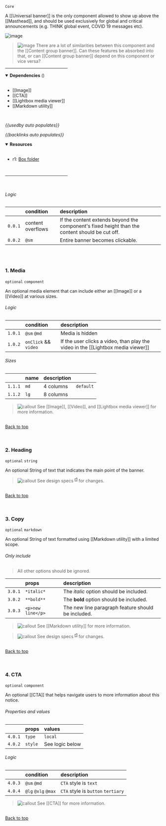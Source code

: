 `Core` <!-- category start --><!-- category end -->

A [[Universal banner]] is the only component allowed to show up above the [[Masthead]], and should be used exclusively for global and critical announcements (e.g. THINK global event, COVID 19 messages etc).

![image](https://user-images.githubusercontent.com/3793636/140759323-201ebe94-7930-4201-addb-7de87504d330.png)

> ![image](https://user-images.githubusercontent.com/3793636/117874180-493bdb80-b266-11eb-8945-dde0d95431d6.png)
> There are a lot of similarities between this component and the [[Content group banner]]. Can these features be absorbed into that, or can [[Content group banner]] depend on this component or vice versa?

<hr width="40%" />

<!-- toc start open="true" depthStart="3" depthEnd="5" --><!-- toc end -->

<details open="true">
  <summary><strong>Dependencies</strong> (<!-- dependencyCount start --><!-- dependencyCount end -->)</summary><br />

- [[Image]]
- [[CTA]]
- [[Lightbox media viewer]]
- [[Markdown utility]]

<br />
</details>

<!-- usedby start open="false" -->

_{{usedby auto populates}}_

<!-- usedby end -->

<!-- backlinks start open="false" -->

_{{backlinks auto populates}}_

<!-- backlinks end -->

<a name="resources"></a>

<details open="true">
  <summary><strong>Resources</strong></summary><br />

- r1: [Box folder](https://ibm.ent.box.com/folder/142303458357)

<br />
</details>

<hr width="40%" />

<br />

###### Logic

|         | condition         | description                                                                                    |
| :------ | :---------------- | :--------------------------------------------------------------------------------------------- |
| `0.0.1` | content overflows | If the content extends beyond the component's fixed height than the content should be cut off. |
| `0.0.2` | `@sm`             | Entire banner becomes clickable.                                                               |

<br /><br />

### 1. Media

`optional` `component`

An optional media element that can include either an [[Image]] or a [[Video]] at various sizes.

###### Logic

|         | condition            | description                                                                      |
| :------ | :------------------- | :------------------------------------------------------------------------------- |
| `1.0.1` | `@sm` `@md`          | Media is hidden                                                                  |
| `1.0.2` | `onClick` && `video` | If the user clicks a video, than play the video in the [[Lightbox media viewer]] |

###### Sizes

|         | name | description |           |
| :------ | :--- | :---------- | :-------- |
| `1.1.1` | `md` | 4 columns   | `default` |
| `1.1.2` | `lg` | 8 columns   |           |

> ![callout](https://user-images.githubusercontent.com/3793636/117873919-f6faba80-b265-11eb-81a5-039bdcd822e8.png)
> See [[Image]], [[Video]], and [[Lightbox media viewer]] for more information.

<!--    | `1.1.3` | `sm`        | 2 columns |     |
| `1.1.4` | `xsm`   | 1 column    |           | -->

<br />[Back to top](#wiki-wrapper)<br /><br /><br />

### 2. Heading

`optional` `string`

An optional String of text that indicates the main point of the banner.

> ![callout](https://user-images.githubusercontent.com/3793636/117873919-f6faba80-b265-11eb-81a5-039bdcd822e8.png)
> See design specs <sup>[r1](#resources)</sup> for changes.

<br />[Back to top](#wiki-wrapper)<br /><br /><br />

### 3. Copy

`optional` `markdown`

An optional String of text formatted using [[Markdown utility]] with a limited scope.

###### Only include

> All other options should be ignored.

|         | props             | description                                        |
| :------ | :---------------- | :------------------------------------------------- |
| `3.0.1` | `*italic*`        | The _italic_ option should be included.            |
| `3.0.2` | `**bold**`        | The **bold** option should be included.            |
| `3.0.3` | `<p>new line</p>` | The new line paragraph feature should be included. |

> ![callout](https://user-images.githubusercontent.com/3793636/117873919-f6faba80-b265-11eb-81a5-039bdcd822e8.png)
> See [[Markdown utility]] for more information.

> ![callout](https://user-images.githubusercontent.com/3793636/117873919-f6faba80-b265-11eb-81a5-039bdcd822e8.png)
> See design specs <sup>[r1](#resources)</sup> for changes.

<br />[Back to top](#wiki-wrapper)<br /><br /><br />

### 4. CTA

`optional` `component`

An optional [[CTA]] that helps navigate users to more information about this notice.

###### Properties and values

|         | props   | values          |
| :------ | :------ | :-------------- |
| `4.0.1` | `type`  | `local`         |
| `4.0.2` | `style` | See logic below |

###### Logic

|         | condition           | description                        |
| :------ | :------------------ | :--------------------------------- |
| `4.0.3` | `@sm` `@md`         | `CTA` style is `text`              |
| `4.0.4` | `@lg` `@xlg` `@max` | `CTA` style is `button` `tertiary` |

> ![callout](https://user-images.githubusercontent.com/3793636/117873919-f6faba80-b265-11eb-81a5-039bdcd822e8.png)
> See [[CTA]] for more information.

<br />[Back to top](#wiki-wrapper)<br /><br /><br />
